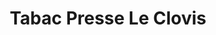 ---
title: "Tabac Presse Le Clovis"
url: /saint-pryve-saint-mesmin/tabac-presse-le-clovis/
shop: marchand de journaux
---
